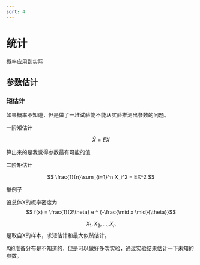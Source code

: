 ```yaml
---
sort: 4
---
```

# 统计


概率应用到实际


## 参数估计

### 矩估计

如果概率不知道，但是做了一堆试验能不能从实验推测出参数的问题。

一阶矩估计

$$ \bar X =EX $$

算出来的是我觉得参数最有可能的值

二阶矩估计

$$ \frac{1}{n}\sum_{i=1}^n X_i^2 = EX^2 $$


举例子

设总体X的概率密度为$$ f(x) = \frac{1}{2\theta} e ^ {-\frac{\mid x \mid}{\theta}}$$

$$ X_1, X_2 , \dots , X_n $$是取自X的样本，求矩估计和最大似然估计。


X的准备分布是不知道的，但是可以做好多次实验，通过实验结果估计一下未知的参数。




